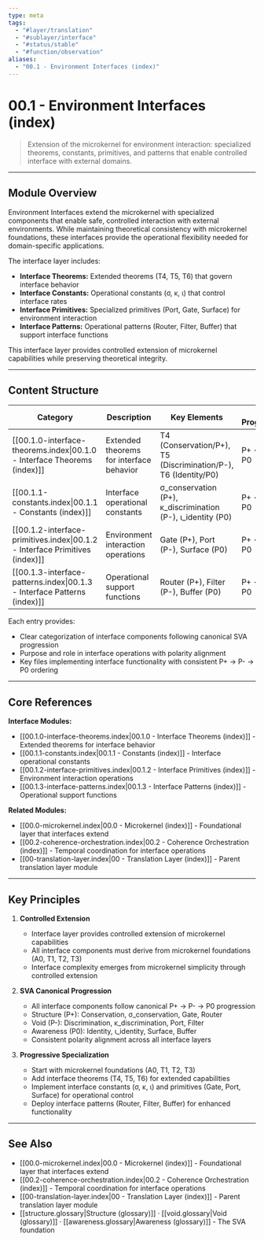 ```yaml
---
type: meta
tags:
  - "#layer/translation"
  - "#sublayer/interface"
  - "#status/stable"
  - "#function/observation"
aliases:
  - "00.1 - Environment Interfaces (index)"
---
```


# 00.1 - Environment Interfaces (index)

> Extension of the microkernel for environment interaction: specialized theorems, constants, primitives, and patterns that enable controlled interface with external domains.

---

## Module Overview

Environment Interfaces extend the microkernel with specialized components that enable safe, controlled interaction with external environments. While maintaining theoretical consistency with microkernel foundations, these interfaces provide the operational flexibility needed for domain-specific applications.

The interface layer includes:
- **Interface Theorems:** Extended theorems (T4, T5, T6) that govern interface behavior
- **Interface Constants:** Operational constants (σ, κ, ι) that control interface rates
- **Interface Primitives:** Specialized primitives (Port, Gate, Surface) for environment interaction
- **Interface Patterns:** Operational patterns (Router, Filter, Buffer) that support interface functions

This interface layer provides controlled extension of microkernel capabilities while preserving theoretical integrity.

---

## Content Structure

| Category | Description | Key Elements | SVA Progression |
|----------|-------------|--------------|-----------------|
| [[00.1.0-interface-theorems.index\|00.1.0 - Interface Theorems (index)]] | Extended theorems for interface behavior | T4 (Conservation/P+), T5 (Discrimination/P-), T6 (Identity/P0) | P+ → P- → P0 |
| [[00.1.1-constants.index\|00.1.1 - Constants (index)]] | Interface operational constants | σ_conservation (P+), κ_discrimination (P-), ι_identity (P0) | P+ → P- → P0 |
| [[00.1.2-interface-primitives.index\|00.1.2 - Interface Primitives (index)]] | Environment interaction operations | Gate (P+), Port (P-), Surface (P0) | P+ → P- → P0 |
| [[00.1.3-interface-patterns.index\|00.1.3 - Interface Patterns (index)]] | Operational support functions | Router (P+), Filter (P-), Buffer (P0) | P+ → P- → P0 |

Each entry provides:
- Clear categorization of interface components following canonical SVA progression
- Purpose and role in interface operations with polarity alignment
- Key files implementing interface functionality with consistent P+ → P- → P0 ordering

---

## Core References

**Interface Modules:**
- [[00.1.0-interface-theorems.index|00.1.0 - Interface Theorems (index)]] - Extended theorems for interface behavior
- [[00.1.1-constants.index|00.1.1 - Constants (index)]] - Interface operational constants
- [[00.1.2-interface-primitives.index|00.1.2 - Interface Primitives (index)]] - Environment interaction operations
- [[00.1.3-interface-patterns.index|00.1.3 - Interface Patterns (index)]] - Operational support functions

**Related Modules:**
- [[00.0-microkernel.index|00.0 - Microkernel (index)]] - Foundational layer that interfaces extend
- [[00.2-coherence-orchestration.index|00.2 - Coherence Orchestration (index)]] - Temporal coordination for interface operations
- [[00-translation-layer.index|00 - Translation Layer (index)]] - Parent translation layer module

---

## Key Principles

1. **Controlled Extension**
   - Interface layer provides controlled extension of microkernel capabilities
   - All interface components must derive from microkernel foundations (A0, T1, T2, T3)
   - Interface complexity emerges from microkernel simplicity through controlled extension

2. **SVA Canonical Progression**
   - All interface components follow canonical P+ → P- → P0 progression
   - Structure (P+): Conservation, σ_conservation, Gate, Router
   - Void (P-): Discrimination, κ_discrimination, Port, Filter
   - Awareness (P0): Identity, ι_identity, Surface, Buffer
   - Consistent polarity alignment across all interface layers

3. **Progressive Specialization**
   - Start with microkernel foundations (A0, T1, T2, T3)
   - Add interface theorems (T4, T5, T6) for extended capabilities
   - Implement interface constants (σ, κ, ι) and primitives (Gate, Port, Surface) for operational control
   - Deploy interface patterns (Router, Filter, Buffer) for enhanced functionality

---

## See Also

- [[00.0-microkernel.index|00.0 - Microkernel (index)]] - Foundational layer that interfaces extend
- [[00.2-coherence-orchestration.index|00.2 - Coherence Orchestration (index)]] - Temporal coordination for interface operations
- [[00-translation-layer.index|00 - Translation Layer (index)]] - Parent translation layer module
- [[structure.glossary|Structure (glossary)]] · [[void.glossary|Void (glossary)]] · [[awareness.glossary|Awareness (glossary)]] - The SVA foundation